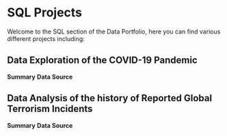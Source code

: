 # SQL Projects

Welcome to the SQL section of the Data Portfolio, here you can find various different projects including:

## Data Exploration of the COVID-19 Pandemic

**Summary**
**Data Source**

## Data Analysis of the history of Reported Global Terrorism Incidents

**Summary**
**Data Source**

